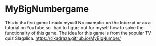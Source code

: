 # MyBigNumbergame
This is the first game I made myself
No examples on the Internet or as a tutorial on YouTube so I had to figure out for myself how to solve the functionality of this game.
The idea for this game is from the popular TV quiz Slagalica.
https://cikadraza.github.io/MyBigNumber/
